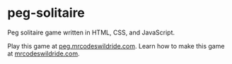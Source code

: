 # peg-solitaire

Peg solitaire game written in HTML, CSS, and JavaScript.

Play this game at [peg.mrcodeswildride.com](https://peg.mrcodeswildride.com/).
Learn how to make this game at [mrcodeswildride.com](https://www.mrcodeswildride.com/).